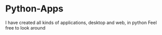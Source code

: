 # Python-Apps

I have created all kinds of applications, desktop and web, in python
Feel free to look around
